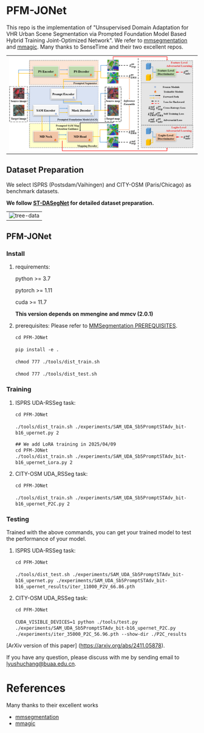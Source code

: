 # PFM-JONet

This repo is the implementation of "Unsupervised Domain Adaptation for VHR Urban Scene Segmentation via Prompted Foundation Model Based Hybrid Training Joint-Optimized Network". We refer to  [mmsegmentation](https://github.com/open-mmlab/mmsegmentation) and [mmagic](https://github.com/open-mmlab/mmagic). Many thanks to SenseTime and their two excellent repos.

<table>
    <tr>
    <td><img src="PaperFigs\Fig2.png" width = "100%" alt="PFM-JONet"/></td>
    </tr>
</table>

## Dataset Preparation

We select ISPRS (Postsdam/Vaihingen) and CITY-OSM (Paris/Chicago) as benchmark datasets.

**We follow [ST-DASegNet](https://github.com/cv516Buaa/ST-DASegNet) for detailed dataset preparation.**

<table>
<tr>
    <td><img src="PaperFigs\tree_data.png" width = "100%" alt="tree-data"/></td>
</tr>
</table>

## PFM-JONet

### Install

1. requirements:
    
    python >= 3.7
        
    pytorch >= 1.11
        
    cuda >= 11.7

   **This version depends on mmengine and mmcv (2.0.1)**
    
3. prerequisites: Please refer to  [MMSegmentation PREREQUISITES](https://mmsegmentation.readthedocs.io/en/latest/get_started.html).

     ```
     cd PFM-JONet
     
     pip install -e .
     
     chmod 777 ./tools/dist_train.sh
     
     chmod 777 ./tools/dist_test.sh
     ```

### Training
1. ISPRS UDA-RSSeg task:

     ```
     cd PFM-JONet
     
     ./tools/dist_train.sh ./experiments/SAM_UDA_Sb5PromptSTAdv_bit-b16_upernet.py 2
     ```

     ```
     ## We add LoRA training in 2025/04/09
     cd PFM-JONet
     ./tools/dist_train.sh ./experiments/SAM_UDA_Sb5PromptSTAdv_bit-b16_upernet_Lora.py 2
     ```
     
2. CITY-OSM UDA_RSSeg task:

     ```
     cd PFM-JONet
     
    ./tools/dist_train.sh ./experiments/SAM_UDA_Sb5PromptSTAdv_bit-b16_upernet_P2C.py 2
     ```

### Testing
  
Trained with the above commands, you can get your trained model to test the performance of your model.   

1. ISPRS UDA-RSSeg task:

     ```
     cd PFM-JONet
     
     ./tools/dist_test.sh ./experiments/SAM_UDA_Sb5PromptSTAdv_bit-b16_upernet.py ./experiments/SAM_UDA_Sb5PromptSTAdv_bit-b16_upernet_results/iter_11000_P2V_66.86.pth
     ```
     
2. CITY-OSM UDA_RSSeg task:

     ```
     cd PFM-JONet
     
    CUDA_VISIBLE_DEVICES=1 python ./tools/test.py ./experiments/SAM_UDA_Sb5PromptSTAdv_bit-b16_upernet_P2C.py ./experiments/iter_35000_P2C_56.96.pth --show-dir ./P2C_results
     ```

[ArXiv version of this paper] (https://arxiv.org/abs/2411.05878).

If you have any question, please discuss with me by sending email to lyushuchang@buaa.edu.cn.

# References
Many thanks to their excellent works
* [mmsegmentation](https://github.com/open-mmlab/mmsegmentation)
* [mmagic](https://github.com/open-mmlab/mmagic)
